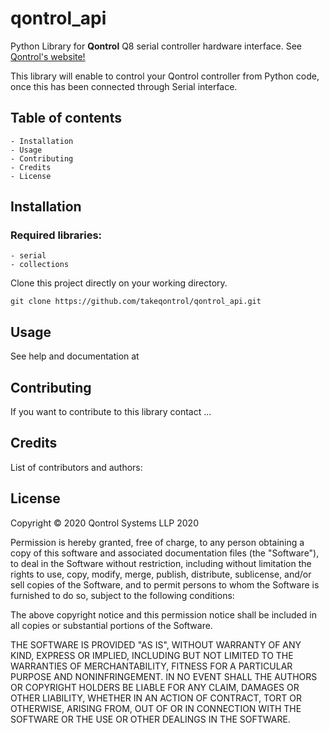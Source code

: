 # qontrol_api
Python Library for **Qontrol** Q8 serial controller hardware interface. See [Qontrol's website!](https://qontrol.co.uk/)

This library will enable to control your Qontrol controller from Python code, once this has been connected through Serial interface.

## Table of contents
    - Installation
    - Usage
    - Contributing
    - Credits
    - License


## Installation

### Required libraries:
    - serial
    - collections

Clone this project directly on your working directory. 

    git clone https://github.com/takeqontrol/qontrol_api.git


## Usage
See help and documentation at 

## Contributing

If you want to contribute to this library contact ...

## Credits
List of contributors and authors:


## License
Copyright  &copy; 2020 Qontrol Systems LLP 2020

Permission is hereby granted, free of charge, to any person obtaining a copy of this software and associated documentation files (the "Software"), to deal in the Software without restriction, including without limitation the rights to use, copy, modify, merge, publish, distribute, sublicense, and/or sell copies of the Software, and to permit persons to whom the Software is furnished to do so, subject to the following conditions:

The above copyright notice and this permission notice shall be included in all copies or substantial portions of the Software.

THE SOFTWARE IS PROVIDED "AS IS", WITHOUT WARRANTY OF ANY KIND, EXPRESS OR IMPLIED, INCLUDING BUT NOT LIMITED TO THE WARRANTIES OF MERCHANTABILITY, FITNESS FOR A PARTICULAR PURPOSE AND NONINFRINGEMENT. IN NO EVENT SHALL THE AUTHORS OR COPYRIGHT HOLDERS BE LIABLE FOR ANY CLAIM, DAMAGES OR OTHER LIABILITY, WHETHER IN AN ACTION OF CONTRACT, TORT OR OTHERWISE, ARISING FROM, OUT OF OR IN CONNECTION WITH THE SOFTWARE OR THE USE OR OTHER DEALINGS IN THE SOFTWARE.





